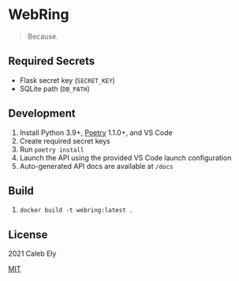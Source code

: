# WebRing

> Because.

## Required Secrets

- Flask secret key (`SECRET_KEY`)
- SQLite path (`DB_PATH`)

## Development

1. Install Python 3.9+, [Poetry](https://poetry.eustace.io/) 1.1.0+, and VS Code
1. Create required secret keys
1. Run `poetry install`
1. Launch the API using the provided VS Code launch configuration
1. Auto-generated API docs are available at `/docs`

## Build

1. `docker build -t webring:latest .`

## License

2021 Caleb Ely

[MIT](LICENSE)
